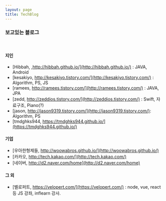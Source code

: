 ```yaml
---
layout: page
title: TechBlog
---
```


### 보고있는 블로그
<br/>

#### 지인
* [Hibbah, ,http://hibbah.github.io/](http://hibbah.github.io/) : JAVA, Android
* [kesakiyo, http://kesakiyo.tistory.com/](http://kesakiyo.tistory.com/) : Algorithm, PS, JS
* [ramees, http://ramees.tistory.com/](http://ramees.tistory.com/) : JAVA, JPA
* [zedd, http://zeddios.tistory.com/](http://zeddios.tistory.com/) : Swift, 자료구조, Piano(?)
* [jason, http://jason9319.tistory.com/](http://jason9319.tistory.com/): Algorithm, PS
* [tmdghks944, https://tmdghks944.github.io/](https://tmdghks944.github.io/)

#### 기업
* [우아한형제들, http://woowabros.github.io/](http://woowabros.github.io/)
* [카카오, http://tech.kakao.com/](http://tech.kakao.com/)
* [네이버, http://d2.naver.com/home](http://d2.naver.com/home)

#### 그 외
* [벨로퍼트, https://velopert.com/](https://velopert.com/) : node, vue, react 등 JS 강좌, inflearn 강사.
